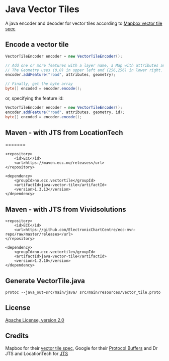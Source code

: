 # Java Vector Tiles

A java encoder and decoder for vector tiles according to
[Mapbox vector tile spec](https://github.com/mapbox/vector-tile-spec)

## Encode a vector tile

```java
VectorTileEncoder encoder = new VectorTileEncoder();

// Add one or more features with a layer name, a Map with attributes and a JTS Geometry. 
// The Geometry uses (0,0) in upper left and (256,256) in lower right.
encoder.addFeature("road", attributes, geometry);

// Finally, get the byte array
byte[] encoded = encoder.encode();
```

or, specifying the feature id:

```java
VectorTileEncoder encoder = new VectorTileEncoder();
encoder.addFeature("road", attributes, geometry, id);
byte[] encoded = encoder.encode();
```

## Maven - with JTS from LocationTech
=======

```
<repository>
    <id>ECC</id>
    <url>https://maven.ecc.no/releases</url>
</repository>

<dependency>
    <groupId>no.ecc.vectortile</groupId>
    <artifactId>java-vector-tile</artifactId>
    <version>1.3.13</version>
</dependency>
```

## Maven - with JTS from Vividsolutions

```
<repository>
    <id>ECC</id>
    <url>https://github.com/ElectronicChartCentre/ecc-mvn-repo/raw/master/releases</url>
</repository>

<dependency>
    <groupId>no.ecc.vectortile</groupId>
    <artifactId>java-vector-tile</artifactId>
    <version>1.2.10</version>
</dependency>
```


## Generate VectorTile.java

```
protoc --java_out=src/main/java/ src/main/resources/vector_tile.proto
```

## License

[Apache License, version 2.0](http://www.apache.org/licenses/LICENSE-2.0)

## Credits

Mapbox for their [vector tile spec](https://github.com/mapbox/vector-tile-spec), 
Google for their [Protocol Buffers](https://code.google.com/p/protobuf/) and
Dr JTS and LocationTech for [JTS](https://github.com/locationtech/jts)
